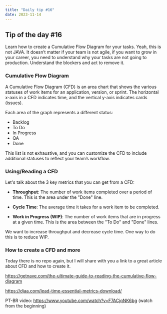 ```yaml
---
title: "Daily tip #16"
date: 2023-11-14
---
```


## Tip of the day #16

Learn how to create a Cumulative Flow Diagram for your tasks. 
Yeah, this is not JAVA. It doesn’t matter if your team is not agile, if you want to grow in your career, 
you need to understand why your tasks are not going to production. 
Understand the blockers and act to remove it.



### Cumulative Flow Diagram

A Cumulative Flow Diagram (CFD) is an area chart that shows the various statuses of work items for an application,
version, or sprint. 
The horizontal x-axis in a CFD indicates time, and the vertical y-axis indicates cards (issues).

Each area of the graph represents a different status:
* Backlog
* To Do
* In Progress
* QA
* Done

This list is not exhaustive, and you can customize the CFD to include additional statuses to reflect your team’s workflow.

### Using/Reading a CFD

Let's talk about the 3 key metrics that you can get from a CFD:

* **Throughput**: The number of work items completed over a period of time. 
  This is the area under the "Done" line.

* **Cycle Time**: The average time it takes for a work item to be completed.

* **Work in Progress (WIP)**: The number of work items that are in progress at a given time. 
  This is the area between the "To Do" and "Done" lines.

We want to increase throughput and decrease cycle time. One way to do this is to reduce WIP.

### How to create a CFD and more

Today there is no repo again, but I will share with you a link to a great article about CFD and how to create it.

https://getnave.com/the-ultimate-guide-to-reading-the-cumulative-flow-diagram

https://djaa.com/lead-time-essential-metrics-download/

PT-BR video: https://www.youtube.com/watch?v=F7ACjqNK6bg (watch from the beginning)




